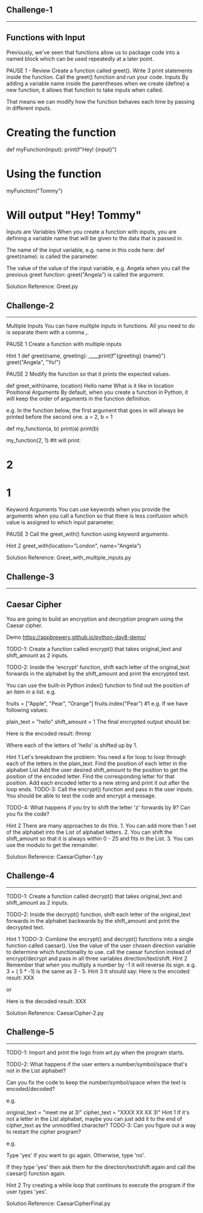 ## Challenge-1
******************

Functions with Input
---------------------

Previously, we've seen that functions allow us to package code into a named block which can be used repeatedly at a later point.

PAUSE 1 - Review
Create a function called greet().
Write 3 print statements inside the function.
Call the greet() function and run your code.
Inputs
By adding a variable name inside the parentheses when we create (define) a new function, it allows that function to take inputs when called.

That means we can modify how the function behaves each time by passing in different inputs.

# Creating the function
def myFunction(input):
    print(f"Hey! {input}")
# Using the function
myFunction("Tommy") 
# Will output "Hey! Tommy"
Inputs are Variables
When you create a function with inputs, you are defining a variable name that will be given to the data that is passed in.

The name of the input variable, e.g. name in this code here: def greet(name): is called the parameter.

The value of the value of the input variable, e.g. Angela when you call the previous greet function: greet("Angela") is called the argument.

Solution Reference: Greet.py

## Challenge-2
*******************
Multiple Inputs
You can have multiple inputs in functions. All you need to do is separate them with a comma ,.

PAUSE 1
Create a function with multiple inputs

 Hint 1 
def greet(name, greeting):
____print(f"{greeting} {name}")
greet("Angela", "Yo!")

PAUSE 2
Modify the function so that it prints the expected values.

def greet_with(name, location)
    Hello name
    What is it like in location
Positional Arguments
By default, when you create a function in Python, it will keep the order of arguments in the function definition.

e.g. In the function below, the first argument that goes in will always be printed before the second one. a = 2, b = 1

def my_function(a, b)
  print(a)
  print(b)
  
 my_function(2, 1)
 #It will print:
 # 2
 # 1
Keyword Arguments
You can use keywords when you provide the arguments when you call a function so that there is less confusion which value is assigned to which input parameter.

PAUSE 3
Call the greet_with() function using keyword arguments.

 Hint 2 
greet_with(location="London", name="Angela")

Solution Reference: Greet_with_multiple_inputs.py

## Challenge-3
******************

Caesar Cipher
----------------
You are going to build an encryption and decryption program using the Caesar cipher.

Demo
https://appbrewery.github.io/python-day8-demo/

TODO-1:
Create a function called encrypt() that takes original_text and shift_amount as 2 inputs.

TODO-2:
Inside the 'encrypt' function, shift each letter of the original_text forwards in the alphabet by the shift_amount and print the encrypted text.

You can use the built-in Python index() function to find out the position of an item in a list. e.g.

fruits = ["Apple", "Pear", "Orange"]
fruits.index("Pear") #1
e.g. If we have following values:

plain_text = "hello"
shift_amount = 1
The final encrypted output should be:

Here is the encoded result: ifmmp

Where each of the letters of 'hello' is shifted up by 1.

 Hint 1 
Let's breakdown the problem:
You need a for loop to loop through each of the letters in the plain_text.
Find the position of each letter in the alphabet List
Add the user desired shift_amount to the position to get the position of the encoded letter.
Find the corresponding letter for that position.
Add each encoded letter to a new string and print it out after the loop ends.
TODO-3:
Call the encrypt() function and pass in the user inputs. You should be able to test the code and encrypt a message.

TODO-4:
What happens if you try to shift the letter 'z' forwards by 9? Can you fix the code?

 Hint 2 
There are many approaches to do this. 1. You can add more than 1 set of the alphabet into the List of alphabet letters. 2. You can shift the shift_amount so that it is always within 0 - 25 and fits in the List. 3. You can use the modulo to get the remainder.

Solution Reference: CaesarCipher-1.py

## Challenge-4
******************

TODO-1:
Create a function called decrypt() that takes original_text and shift_amount as 2 inputs.

TODO-2:
Inside the decrypt() function, shift each letter of the original_text forwards in the alphabet backwards by the shift_amount and print the decrypted text.

 Hint 1 
TODO-3:
Combine the encrypt() and decrypt() functions into a single function called caesar().
Use the value of the user chosen direction variable to determine which functionality to use.
call the caesar function instead of encrypt/decrypt and pass in all three variables direction/text/shift.
 Hint 2 
Remember that when you multiply a number by -1 it will reverse its sign. e.g. 3 + ( 5 * -1) is the same as 3 - 5.
 Hint 3 
It should say:
Here is the encoded result: XXX

or

Here is the decoded result: XXX

Solution Reference: CaesarCipher-2.py

## Challenge-5
***********************

TODO-1:
Import and print the logo from art.py when the program starts.

TODO-2:
What happens if the user enters a number/symbol/space that's not in the List alphabet?

Can you fix the code to keep the number/symbol/space when the text is encoded/decoded?

e.g.

original_text = "meet me at 3!"
cipher_text = "XXXX XX XX 3!"
 Hint 1 
If it's not a letter in the List alphabet, maybe you can just add it to the end of cipher_text as the unmodified character?
TODO-3:
Can you figure out a way to restart the cipher program?

e.g.

Type 'yes' if you want to go again. Otherwise, type 'no'.

If they type 'yes' then ask them for the direction/text/shift again and call the caesar() function again.

 Hint 2 
Try creating a while loop that continues to execute the program if the user types 'yes'.

Solution Reference: CaesarCipherFinal.py